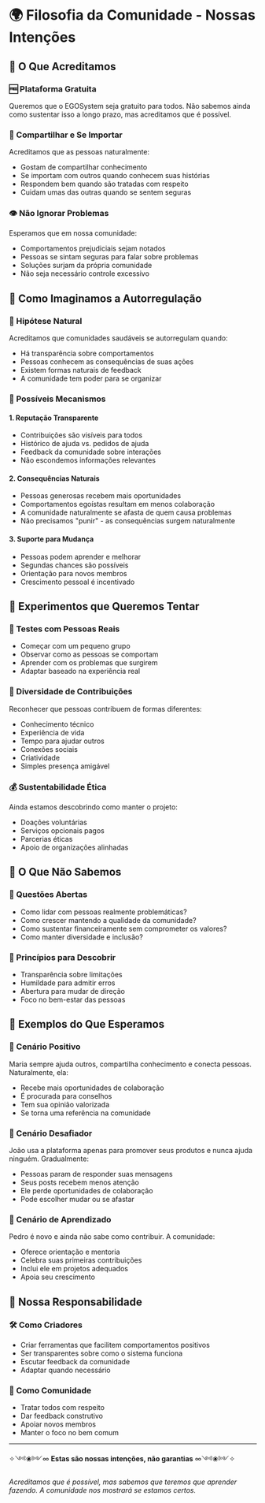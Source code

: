 # 🌍 Filosofia da Comunidade - Nossas Intenções

## 💝 O Que Acreditamos

### 🆓 Plataforma Gratuita
Queremos que o EGOSystem seja gratuito para todos. Não sabemos ainda como sustentar isso a longo prazo, mas acreditamos que é possível.

### 🤝 Compartilhar e Se Importar
Acreditamos que as pessoas naturalmente:
- Gostam de compartilhar conhecimento
- Se importam com outros quando conhecem suas histórias
- Respondem bem quando são tratadas com respeito
- Cuidam umas das outras quando se sentem seguras

### 👁️ Não Ignorar Problemas
Esperamos que em nossa comunidade:
- Comportamentos prejudiciais sejam notados
- Pessoas se sintam seguras para falar sobre problemas
- Soluções surjam da própria comunidade
- Não seja necessário controle excessivo

## 🎯 Como Imaginamos a Autorregulação

### 🌱 Hipótese Natural
Acreditamos que comunidades saudáveis se autorregulam quando:
- Há transparência sobre comportamentos
- Pessoas conhecem as consequências de suas ações
- Existem formas naturais de feedback
- A comunidade tem poder para se organizar

### 🔄 Possíveis Mecanismos

#### 1. **Reputação Transparente**
- Contribuições são visíveis para todos
- Histórico de ajuda vs. pedidos de ajuda
- Feedback da comunidade sobre interações
- Não escondemos informações relevantes

#### 2. **Consequências Naturais**
- Pessoas generosas recebem mais oportunidades
- Comportamentos egoístas resultam em menos colaboração
- A comunidade naturalmente se afasta de quem causa problemas
- Não precisamos "punir" - as consequências surgem naturalmente

#### 3. **Suporte para Mudança**
- Pessoas podem aprender e melhorar
- Segundas chances são possíveis
- Orientação para novos membros
- Crescimento pessoal é incentivado

## 🌟 Experimentos que Queremos Tentar

### 🧪 Testes com Pessoas Reais
- Começar com um pequeno grupo
- Observar como as pessoas se comportam
- Aprender com os problemas que surgirem
- Adaptar baseado na experiência real

### 🎨 Diversidade de Contribuições
Reconhecer que pessoas contribuem de formas diferentes:
- Conhecimento técnico
- Experiência de vida
- Tempo para ajudar outros
- Conexões sociais
- Criatividade
- Simples presença amigável

### 💰 Sustentabilidade Ética
Ainda estamos descobrindo como manter o projeto:
- Doações voluntárias
- Serviços opcionais pagos
- Parcerias éticas
- Apoio de organizações alinhadas

## 🔮 O Que Não Sabemos

### 🤔 Questões Abertas
- Como lidar com pessoas realmente problemáticas?
- Como crescer mantendo a qualidade da comunidade?
- Como sustentar financeiramente sem comprometer os valores?
- Como manter diversidade e inclusão?

### 🧭 Princípios para Descobrir
- Transparência sobre limitações
- Humildade para admitir erros
- Abertura para mudar de direção
- Foco no bem-estar das pessoas

## 💬 Exemplos do Que Esperamos

### 📖 Cenário Positivo
Maria sempre ajuda outros, compartilha conhecimento e conecta pessoas. Naturalmente, ela:
- Recebe mais oportunidades de colaboração
- É procurada para conselhos
- Tem sua opinião valorizada
- Se torna uma referência na comunidade

### 📖 Cenário Desafiador
João usa a plataforma apenas para promover seus produtos e nunca ajuda ninguém. Gradualmente:
- Pessoas param de responder suas mensagens
- Seus posts recebem menos atenção
- Ele perde oportunidades de colaboração
- Pode escolher mudar ou se afastar

### 📖 Cenário de Aprendizado
Pedro é novo e ainda não sabe como contribuir. A comunidade:
- Oferece orientação e mentoria
- Celebra suas primeiras contribuições
- Inclui ele em projetos adequados
- Apoia seu crescimento

## 🎯 Nossa Responsabilidade

### 🛠️ Como Criadores
- Criar ferramentas que facilitem comportamentos positivos
- Ser transparentes sobre como o sistema funciona
- Escutar feedback da comunidade
- Adaptar quando necessário

### 🌱 Como Comunidade
- Tratar todos com respeito
- Dar feedback construtivo
- Apoiar novos membros
- Manter o foco no bem comum

---

✧༺❀༻∞ **Estas são nossas intenções, não garantias** ∞༺❀༻✧

*Acreditamos que é possível, mas sabemos que teremos que aprender fazendo. A comunidade nos mostrará se estamos certos.*
